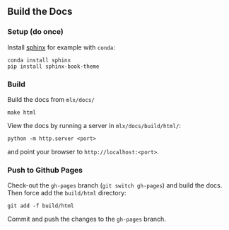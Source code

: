 ## Build the Docs

### Setup (do once)

Install [sphinx](https://www.sphinx-doc.org/en/master/usage/installation.html)
for example with `conda`:

```
conda install sphinx
pip install sphinx-book-theme
```

### Build

Build the docs from `mlx/docs/`

```
make html
```

View the docs by running a server in `mlx/docs/build/html/`:

```
python -m http.server <port>
```

and point your browser to `http://localhost:<port>`.

### Push to Github Pages

Check-out the `gh-pages` branch (`git switch gh-pages`) and build
the docs. Then force add the `build/html` directory:

`git add -f build/html`

Commit and push the changes to the `gh-pages` branch.
